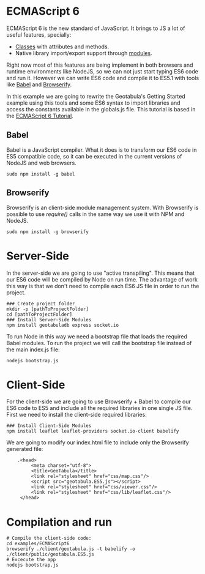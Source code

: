 # ECMAScript 6

ECMAScript 6 is the new standard of JavaScript. It brings to JS a lot of useful features, specially:
- [Classes](http://www.2ality.com/2015/02/es6-classes-final.html) with attributes and methods.
- Native library import/export support through [modules](http://www.2ality.com/2014/09/es6-modules-final.html).

Right now most of this features are being implement in both browsers and runtime environments like NodeJS, so we can not just start typing ES6 code and run it. However we can write ES6 code and compile it to ES5.1 with tools like [Babel](https://babeljs.io/) and [Browserify](http://browserify.org/).

In this example we are going to rewrite the Geotabula's Getting Started example using this tools and some ES6 syntax to import libraries and access the constants available in the globals.js file. This tutorial is based in the [ECMAScript 6 Tutorial](http://ccoenraets.github.io/es6-tutorial/setup-environment.html).

## Babel
Babel is a JavaScript compiler. What it does is to transform our ES6 code in ES5 compatible code, so it can be executed in the current versions of NodeJS and web browsers.
```
sudo npm install -g babel
```

## Browserify
Browserify is an client-side module management system. With Browserify is possible to use *require()* calls in the same way we use it with NPM and NodeJS.
```
sudo npm install -g browserify
```

# Server-Side
In the server-side we are going to use "active transpiling". This means that our ES6 code will be compiled by Node on run time. The advantage of work this way is that we don't need to compile each ES6 JS file in order to run the project.
```
### Create project folder
mkdir -p [pathToProjectFolder]
cd [pathToProjectFolder]
### Install Server-Side Modules
npm install geotabuladb express socket.io
```

To run Node in this way we need a bootstrap file that loads the required Babel modules. To run the project we will call the bootstrap file instead of the main index.js file:
```
nodejs bootstrap.js
```

# Client-Side
For the client-side we are going to use Browserify + Babel to compile our ES6 code to ES5 and include all the required libraries in one single JS file. First we need to install the client-side required libraries:
```
### Install Client-Side Modules
npm install leaflet leaflet-providers socket.io-client babelify
```

We are going to modify our index.html file to include only the Browserify generated file:
```
    .<head>
         <meta charset="utf-8">
         <title>GeoTabula</title>
         <link rel="stylesheet" href="css/map.css"/>
         <script src="geotabula.ES5.js"></script>
         <link rel="stylesheet" href="css/viewer.css"/>
         <link rel="stylesheet" href="css/lib/leaflet.css"/>
     </head>
```

# Compilation and run

```
# Compile the client-side code:
cd examples/ECMAScript6
browserify ./client/geotabula.js -t babelify -o ./client/public/geotabula.ES5.js
# Excecute the app
nodejs bootstrap.js
```
